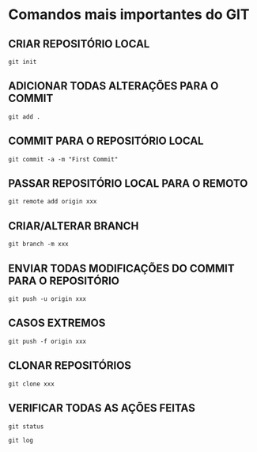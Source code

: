 # Comandos mais importantes do GIT
## CRIAR REPOSITÓRIO LOCAL
```
git init
```

## ADICIONAR TODAS ALTERAÇÕES PARA O COMMIT
```
git add .
```

## COMMIT PARA O REPOSITÓRIO LOCAL
```
git commit -a -m "First Commit"
```

## PASSAR REPOSITÓRIO LOCAL PARA O REMOTO
```
git remote add origin xxx
```

## CRIAR/ALTERAR BRANCH
```
git branch -m xxx
```

## ENVIAR TODAS MODIFICAÇÕES DO COMMIT PARA O REPOSITÓRIO
```
git push -u origin xxx
```

## CASOS EXTREMOS
```
git push -f origin xxx
```

## CLONAR REPOSITÓRIOS
```
git clone xxx
```

## VERIFICAR TODAS AS AÇÕES FEITAS
```
git status
```

```
git log
```
